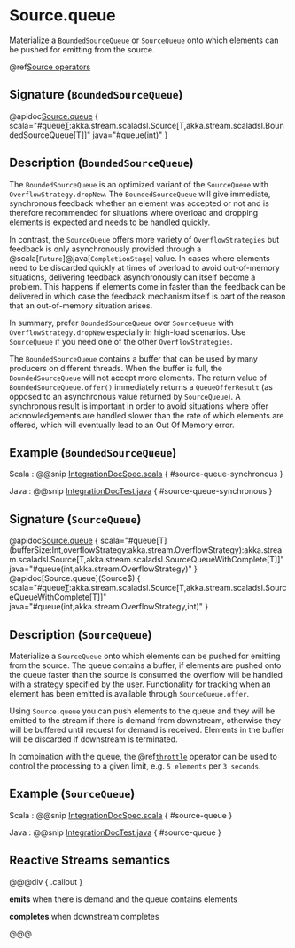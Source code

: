 # Source.queue

Materialize a `BoundedSourceQueue` or `SourceQueue` onto which elements can be pushed for emitting from the source.

@ref[Source operators](../index.md#source-operators)

## Signature (`BoundedSourceQueue`)

@apidoc[Source.queue](Source$) { scala="#queue[T](bufferSize:Int):akka.stream.scaladsl.Source[T,akka.stream.scaladsl.BoundedSourceQueue[T]]" java="#queue(int)" }

## Description (`BoundedSourceQueue`)

The `BoundedSourceQueue` is an optimized variant of the `SourceQueue` with `OverflowStrategy.dropNew`. 
The `BoundedSourceQueue` will give immediate, synchronous feedback whether an element was accepted or not and is therefore recommended for situations where overload and dropping elements is expected and needs to be handled quickly.

In contrast, the `SourceQueue` offers more variety of `OverflowStrategies` but feedback is only asynchronously provided through a @scala[`Future`]@java[`CompletionStage`] value. 
In cases where elements need to be discarded quickly at times of overload to avoid out-of-memory situations, delivering feedback asynchronously can itself become a problem. 
This happens if elements come in faster than the feedback can be delivered in which case the feedback mechanism itself is part of the reason that an out-of-memory situation arises.

In summary, prefer `BoundedSourceQueue` over `SourceQueue` with `OverflowStrategy.dropNew` especially in high-load scenarios. 
Use `SourceQueue` if you need one of the other `OverflowStrategies`.

The `BoundedSourceQueue` contains a buffer that can be used by many producers on different threads.
When the buffer is full, the `BoundedSourceQueue` will not accept more elements.
The return value of `BoundedSourceQueue.offer()` immediately returns a `QueueOfferResult` (as opposed to an asynchronous value returned by `SourceQueue`).
A synchronous result is important in order to avoid situations where offer acknowledgements are handled slower than the rate of which elements are offered, which will eventually lead to an Out Of Memory error.

## Example (`BoundedSourceQueue`)

Scala
:   @@snip [IntegrationDocSpec.scala](/akka-docs/src/test/scala/docs/stream/IntegrationDocSpec.scala) { #source-queue-synchronous }

Java
:   @@snip [IntegrationDocTest.java](/akka-docs/src/test/java/jdocs/stream/IntegrationDocTest.java) { #source-queue-synchronous }

## Signature (`SourceQueue`)

@apidoc[Source.queue](Source$) { scala="#queue[T](bufferSize:Int,overflowStrategy:akka.stream.OverflowStrategy):akka.stream.scaladsl.Source[T,akka.stream.scaladsl.SourceQueueWithComplete[T]]" java="#queue(int,akka.stream.OverflowStrategy)" }
@apidoc[Source.queue](Source$) { scala="#queue[T](bufferSize:Int,overflowStrategy:akka.stream.OverflowStrategy,maxConcurrentOffers:Int):akka.stream.scaladsl.Source[T,akka.stream.scaladsl.SourceQueueWithComplete[T]]" java="#queue(int,akka.stream.OverflowStrategy,int)" }

## Description (`SourceQueue`)

Materialize a `SourceQueue` onto which elements can be pushed for emitting from the source. The queue contains
a buffer, if elements are pushed onto the queue faster than the source is consumed the overflow will be handled with
a strategy specified by the user. Functionality for tracking when an element has been emitted is available through
`SourceQueue.offer`.

Using `Source.queue` you can push elements to the queue and they will be emitted to the stream if there is
demand from downstream, otherwise they will be buffered until request for demand is received. Elements in the buffer
will be discarded if downstream is terminated.

In combination with the queue, the @ref[`throttle`](./../Source-or-Flow/throttle.md) operator can be used to control the processing to a given limit, e.g. `5 elements` per `3 seconds`.

## Example (`SourceQueue`)

Scala
:   @@snip [IntegrationDocSpec.scala](/akka-docs/src/test/scala/docs/stream/IntegrationDocSpec.scala) { #source-queue }

Java
:   @@snip [IntegrationDocTest.java](/akka-docs/src/test/java/jdocs/stream/IntegrationDocTest.java) { #source-queue }

## Reactive Streams semantics

@@@div { .callout }

**emits** when there is demand and the queue contains elements

**completes** when downstream completes

@@@

